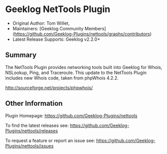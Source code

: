 # Geeklog NetTools Plugin

* Original Author: Tom Willet,
* Maintainers: [Geeklog Community Members] (https://github.com/Geeklog-Plugins/nettools/graphs/contributors)
* Latest Release Supports: Geeklog v2.2.0+

## Summary

The NetTools Plugin provides networking tools built into Geeklog for 
Whois, NSLookup, Ping, and Traceroute. This update to the NetTools 
Plugin includes new Whois code, taken from phpWhois 4.2.2.

http://sourceforge.net/projects/phpwhois/

## Other Information

Plugin Homepage:
https://github.com/Geeklog-Plugins/nettools

To find the latest releases see:
https://github.com/Geeklog-Plugins/nettools/releases

To request a feature or report an issue see: 
https://github.com/Geeklog-Plugins/nettools/issues
